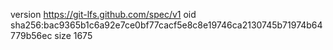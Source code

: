 version https://git-lfs.github.com/spec/v1
oid sha256:bac9365b1c6a92e7ce0bf77cacf5e8c8e19746ca2130745b71974b64779b56ec
size 1675
